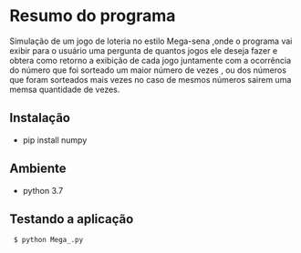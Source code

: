# Resumo do programa
Simulação de um jogo de loteria no estilo Mega-sena ,onde o programa vai exibir para o usuário uma pergunta de quantos jogos
ele deseja fazer e obtera como retorno a exibição de cada jogo juntamente com a ocorrência do número que foi sorteado um 
maior número de vezes , ou dos números que foram sorteados mais vezes no caso de mesmos números sairem uma memsa quantidade
de vezes.

## Instalação
 - pip install numpy
## Ambiente 

 - python 3.7
 
##  Testando a aplicação
```
 $ python Mega_.py 
```
